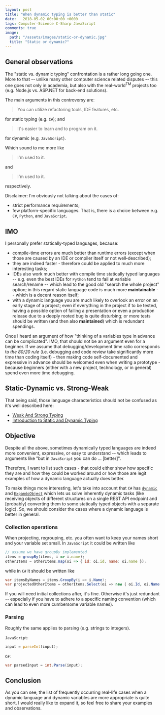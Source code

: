 ```yaml
---
layout: post
title: "When dynamic typing is better than static"
date:   2018-05-02 00:00:00 +0000
tags: Computer-Science C-Sharp JavaScript
comments: true
image:
  path: "/assets/images/static-or-dynamic.jpg"
  title: "Static or dynamic?"
---
```


## General observations

The "static vs. dynamic typing" confrontation is a rather long going one. More to that -- unlike many other computer science related disputes -- this one goes not only in academia, but also with the real-world<sup>TM</sup> projects too (e.g. Node.js vs. ASP.NET for back-end solutions).

The main arguments in this controversy are:
> You can utilize refactoring tools, IDE features, etc.

for static typing (e.g. `C#`); and
> It's easier to learn and to program on it.

for dynamic (e.g. `JavaScript`).

Which sound to me more like
> I'm used to it.

and
> I'm used to it.

respectively.

<!--preview-break-->

Disclaimer:
I'm obviously not talking about the cases of:
* strict performance requirements;
* few platform-specific languages.
That is, there is a choice between e.g. `C#`, `Python`, and `JavaScript`.

## IMO

I personally prefer statically-typed languages, because:
* compile-time errors are much better than runtime errors (except when those are caused by an IDE or compiler itself or not well-described);
* they are indeed faster - therefore could be applied to much more interesting tasks;
* IDEs also work much better with compile time statically typed languages -- e.g. even the best IDEs for `Python` tend to fail at variable search/rename -- which lead to the good old "search the whole project" option; in this regard static language code is much more **maintainable** -- which is a decent reason itself;
* with a dynamic language you are much likely to overlook an error on an early stage of a project; even if everything in the project if to be tested, having a possible option of failing a presentation or even a production release due to a deeply rooted bug is quite disturbing; or more tests should be written (and then also **maintained**) which is redundant spendings.

Once I heard an argument of how "thinking of a variables type in advance can be complicated".
IMO, that should not be an argument even for a beginner.
If we assume that debugging/development time ratio corresponds to _the 80/20 rule_
(i.e. debugging and code review take significantly more time than coding itself) -
then making code self-documented and expressive in advance should be welcomed even when writing a prototype -
because beginners (either with a new project, technology, or in general) spend even more time debugging.

## Static-Dynamic vs. Strong-Weak

That being said, those language characteristics should not be confused as it's well described here:
* [Weak And Strong Typing](http://wiki.c2.com/?WeakAndStrongTyping)
* [Introduction to Static and Dynamic Typing](https://www.sitepoint.com/typing-versus-dynamic-typing/)

## Objective

Despite all the above, sometimes dynamically typed languages are indeed more convenient, expressive, or easy to understand -- which leads to arguments like "but in `JavaScript` you can do ... [better]".

Therefore, I want to list such cases - that could either show how specific they are and how they could be worked around or how those are legit examples of how a dynamic language actually does better.

To make things more interesting, let's take into account that `C#` has [`dynamic`](https://docs.microsoft.com/en-us/dotnet/csharp/language-reference/keywords/dynamic) and [`ExpandoObject`](https://msdn.microsoft.com/en-us/library/system.dynamic.expandoobject(v=vs.110).aspx) which lets us solve inherently dynamic tasks (like receiving objects of different structures on a single REST API endpoint and [probably] converting them to some statically typed objects with a separate logic). So, we should consider the cases where a dynamic language is better in general.

### Collection operations

When projecting, regrouping, etc. you often want to keep your names short and your variable set small.
In `JavaScript` it could be written like
```js
// assume we have groupBy implemented
items = groupBy(items, i => i.name);
otherItems = otherItems.map(oi => { id: oi.id, name: oi.name });
```
while in `C#` it should be written like
```csharp
var itemsByNames = items.GroupBy(i => i.Name);
var projectedOtherItems = otherItems.Select(oi => new { oi.Id, oi.Name });
```

If you will need initial collections after, it's fine. Otherwise it's just redundant -- especially if you have to adhere to a specific naming convention (which can lead to even more cumbersome variable names).

### Parsing

Roughly the same applies to parsing (e.g. strings to integers).

`JavaScript`:
```js
input = parseInt(input);
```
`C#`:
```csharp
var parsedInput = int.Parse(input);
```

## Conclusion

As you can see, the list of frequently occurring real-life cases when a dynamic language
and dynamic variables are more appropriate is quite short. I would really like to expand it,
so feel free to share your examples and observations.
